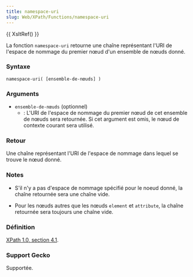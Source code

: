 ```yaml
---
title: namespace-uri
slug: Web/XPath/Functions/namespace-uri
---
```


{{ XsltRef() }}

La fonction `namespace-uri` retourne une chaîne représentant l'URI de l'espace de nommage du premier nœud d'un ensemble de nœuds donné.

### Syntaxe

```
namespace-uri( [ensemble-de-nœuds] )
```

### Arguments

- `ensemble-de-nœuds` (optionnel)
  - : L'URI de l'espace de nommage du premier nœud de cet ensemble de nœuds sera retournée. Si cet argument est omis, le nœud de contexte courant sera utilisé.

### Retour

Une chaîne représentant l'URI de l'espace de nommage dans lequel se trouve le nœud donné.

### Notes

- S'il n'y a pas d'espace de nommage spécifié pour le noeud donné, la chaîne retournée sera une chaîne vide.

<!---->

- Pour les nœuds autres que les nœuds `element` et `attribute`, la chaîne retournée sera toujours une chaîne vide.

### Définition

[XPath 1.0, section 4.1](http://www.w3.org/TR/xpath#function-local-name).

### Support Gecko

Supportée.

